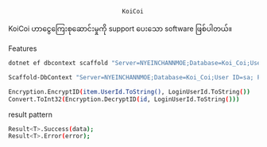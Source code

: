                                     KoiCoi
KoiCoi ဟာငွေကြေးစုဆောင်းမှုကို support ပေးသော software ဖြစ်ပါတယ်။

Features





```bash
dotnet ef dbcontext scaffold "Server=NYEINCHANNMOE;Database=Koi_Coi;User Id=sa;Password=nyein@8834;TrustServerCertificate=True;" Microsoft.EntityFrameworkCore.SqlServer -o AppDbContextModels -c AppDbContext -f

Scaffold-DbContext "Server=NYEINCHANNMOE;Database=Koi_Coi;User ID=sa; Password=nyein@8834;Integrated Security=True;Trusted_Connection=true;TrustServerCertificate=True;" Microsoft.EntityFrameworkCore.SqlServer -OutputDir AppDbContext -Tables Tbl_AdminUserLogin -f
```

```bash
Encryption.EncryptID(item.UserId.ToString(), LoginUserId.ToString())
Convert.ToInt32(Encryption.DecryptID(id, LoginUserId.ToString()))
```

result pattern
```bash
Result<T>.Success(data);
Result<T>.Error(error);
```


